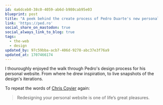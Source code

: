 ```yaml
---
id: 4a6dceb0-38c0-4059-ab6d-b980cab95e03
blueprint: post
title: "A peek behind the create process of Pedro Duarte's new personal site"
link: 'https://ped.ro'
social_share_on_mastodon: true
social_always_link_to_blog: true
tags:
  - the-web
  - design
updated_by: 97c59bba-acb7-406d-9278-abc37e3f76a9
updated_at: 1707466174
---
```

I thouroughly enjoyed the walk through Pedro's design process for his personal website. From where he drew inspiration, to live snapshots of the design's iterations.

To repeat the words of [Chris Coyier](https://manuelmoreale.com/pb-chris-coyer) again:

> Redesigning your personal website is one of life’s great pleasures.